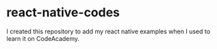 # react-native-codes
I created this repository to add my react native examples when I used to learn it on CodeAcademy.
